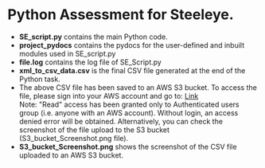# Python Assessment for Steeleye.

- **SE_script.py** contains the main Python code.
- **project_pydocs** contains the pydocs for the user-defined and inbuilt modules used in SE_script.py
- **file.log** contains the log file of SE_Script.py
- **xml_to_csv_data.csv** is the final CSV file generated at the end of the Python task.
- The above CSV file has been saved to an AWS S3 bucket. To access the file, please sign into your AWS account and go to:
 [Link]( https://myxmldatabucket.s3.ap-south-1.amazonaws.com/xml_to_csv_data.csv)  <br>
  Note: "Read" access has been granted only to Authenticated users group (i.e. anyone with an AWS account).
  Without login, an access denied error will be obtained.
  Alternatively, you can check the screenshot of the file upload to the S3 bucket (S3_bucket_Screenshot.png file).
- **S3_bucket_Screenshot.png** shows the screenshot of the CSV file uploaded to an AWS S3 bucket.
